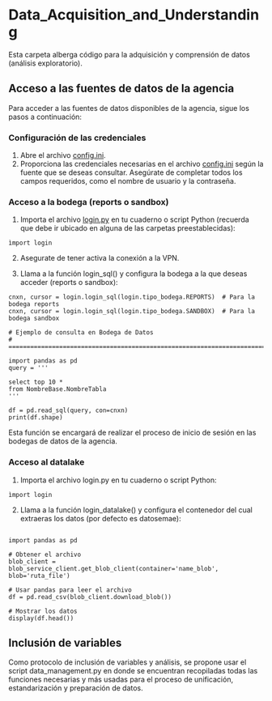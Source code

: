# Data_Acquisition_and_Understanding

Esta carpeta alberga código para la adquisición y comprensión de datos (análisis exploratorio). 

## Acceso a las fuentes de datos de la agencia

Para acceder a las fuentes de datos disponibles de la agencia, sigue los pasos a continuación:

### Configuración de las credenciales 

1. Abre el archivo [config.ini](./Archivos%20de%20configuracion/config.ini).
2. Proporciona las credenciales necesarias en el archivo [config.ini](./Archivos%20de%20configuracion/config.ini) según la fuente que se deseas consultar. Asegúrate de completar todos los campos requeridos, como el nombre de usuario y la contraseña.

### Acceso a la bodega (reports o sandbox)

1. Importa el archivo [login.py](./Notebooks/login.py) en tu cuaderno o script Python (recuerda que debe ir ubicado en alguna de las carpetas preestablecidas):

```ìmport login```

2. Asegurate de tener activa la conexión a la VPN.

3. Llama a la función login_sql() y configura la bodega a la que deseas acceder (reports o sandbox):

```
cnxn, cursor = login.login_sql(login.tipo_bodega.REPORTS)  # Para la bodega reports
cnxn, cursor = login.login_sql(login.tipo_bodega.SANDBOX)  # Para la bodega sandbox

# Ejemplo de consulta en Bodega de Datos
# ==============================================================================

import pandas as pd
query = '''

select top 10 * 
from NombreBase.NombreTabla
'''

df = pd.read_sql(query, con=cnxn)
print(df.shape)
```

Esta función se encargará de realizar el proceso de inicio de sesión en las bodegas de datos de la agencia. 

### Acceso al datalake

1. Importa el archivo login.py en tu cuaderno o script Python:

```ìmport login```

2. Llama a la función login_datalake() y configura el contenedor del cual extraeras los datos (por defecto es datosemae):

```blob_service_client, container_client = login.login_datalake(login.cliente_contenedor.datosemae)

import pandas as pd

# Obtener el archivo
blob_client = blob_service_client.get_blob_client(container='name_blob', blob='ruta_file')

# Usar pandas para leer el archivo
df = pd.read_csv(blob_client.download_blob())

# Mostrar los datos
display(df.head())
```

## Inclusión de variables

Como protocolo de inclusión de variables y análisis, se propone usar el script data_management.py en donde se encuentran recopiladas todas las funciones necesarias y más usadas para el proceso de unificación, estandarización y preparación de datos.


